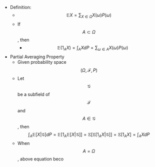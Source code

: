 - Definition:
	- $$\mathbb{E}X = \sum_{X\in\Omega}X(\omega)P(\omega)$$
	- If $$A\subset \Omega$$, then
		- $$\mathbb{E}(1_AX) = \int_AXdP=\sum_{\omega\in A} X(\omega)P(\omega)$$
- Partial Averaging Property
	- Given probability space $$(\Omega, \mathcal{F}, P)$$
	- Let $$\mathcal{G}$$ be a subfield of $$\mathcal{F}$$ and $$A\in \mathcal{G}$$, then $$\int_{A}\mathbb{E}[X\vert \mathcal{G}]dP = \mathbb{E}[1_A\mathbb{E}[X\vert \mathcal{G}]] = \mathbb{E}[\mathbb{E}[1_A X\vert \mathcal{G}]] = \mathbb{E}[1_A X] = \int_{A} XdP$$
	- When $$A = \Omega$$, above equation beco